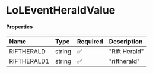 # LoLEventHeraldValue

**Properties**

| Name        | Type   | Required | Description   |
| :---------- | :----- | :------- | :------------ |
| RIFTHERALD  | string | ✅       | "Rift Herald" |
| RIFTHERALD1 | string | ✅       | "riftherald"  |

<!-- This file was generated by liblab | https://liblab.com/ -->
